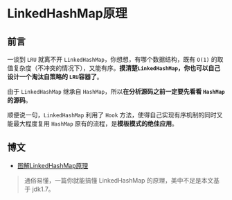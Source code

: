 # LinkedHashMap原理

## 前言
一谈到 `LRU` 就离不开 `LinkedHashMap`，你想想，有哪个数据结构，既有 `O(1)` 的取值复杂度（不冲突的情况下），又能有序。**摸清楚`LinkedHashMap`，你也可以自己设计一个淘汰自策略的 `LRU`容器了**。

由于 `LinkedHashMap` 继承自 `HashMap`，所以**在分析源码之前一定要先看看 `HashMap` 的源码**。

顺便说一句，`LinkedHashMap` 利用了 `Hook` 方法，使得自己实现有序机制的同时又能最大程度复用 `HashMap` 原有的流程，是**模板模式的绝佳应用**。

## 博文
- [图解LinkedHashMap原理](https://www.jianshu.com/p/8f4f58b4b8ab)
> 通俗易懂，一篇你就能搞懂 LinkedHashMap 的原理，美中不足是本文基于 jdk1.7。